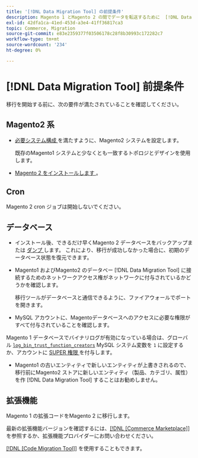 ```yaml
---
title: '[!DNL Data Migration Tool] の前提条件'
description: Magento 1 とMagento 2 の間でデータを転送するために  [!DNL Data Migration Tool]  の使用を開始する前に行う必要があることを説明します。
exl-id: 42dfa1ca-41ed-453d-a3e4-41ff36817ca3
topic: Commerce, Migration
source-git-commit: e83e2359377f03506178c28f8b30993c172282c7
workflow-type: tm+mt
source-wordcount: '234'
ht-degree: 0%

---
```


# [!DNL Data Migration Tool] 前提条件

移行を開始する前に、次の要件が満たされていることを確認してください。

## Magento2 系

* [ 必要システム構成 ](../../installation/system-requirements.md) を満たすように、Magento2 システムを設定します。

  既存のMagento1 システムと少なくとも一致するトポロジとデザインを使用します。

* [Magento 2 をインストールします ](../../installation/overview.md)。

## Cron

Magento 2 cron ジョブは開始しないでください。

## データベース

* インストール後、できるだけ早くMagento 2 データベースをバックアップまたは [ ダンプ ](https://dev.mysql.com/doc/refman/8.0/en/mysqldump.html) します。 これにより、移行が成功しなかった場合に、初期のデータベース状態を復元できます。

* Magento1 およびMagento2 のデータベー [!DNL Data Migration Tool] に接続するためのネットワークアクセス権がネットワークに付与されているかどうかを確認します。

  移行ツールがデータベースと通信できるように、ファイアウォールでポートを開きます。

* MySQL アカウントに、Magentoデータベースへのアクセスに必要な権限がすべて付与されていることを確認します。

Magento 1 データベースでバイナリログが有効になっている場合は、グローバル [`log_bin_trust_function_creators`](https://dev.mysql.com/doc/refman/5.7/en/server-system-variables.html#sysvar_log_bin_trust_function_creators) MySQL システム変数を `1` に設定するか、アカウントに [SUPER 権限 ](https://dev.mysql.com/doc/refman/5.7/en/privileges-provided.html#priv_super) を付与します。

* Magento1 の古いエンティティで新しいエンティティが上書きされるので、移行前にMagento2 ストアに新しいエンティティ（製品、カテゴリ、属性）を作 [!DNL Data Migration Tool] することはお勧めしません。

## 拡張機能

Magento 1 の拡張コードをMagento 2 に移行します。

最新の拡張機能バージョンを確認するには、[[!DNL [Commerce Marketplace]]](https://marketplace.magento.com/) を参照するか、拡張機能プロバイダーにお問い合わせください。

[[!DNL [Code Migration Tool]]](https://github.com/magento-commerce/code-migration/blob/develop/README.md) を使用することもできます。
